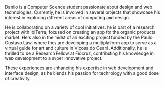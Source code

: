 Danilo is a Computer Science student passionate about design and web technologies. Currently, he is involved in several projects that showcase his interest in exploring different areas of computing and design.

He is collaborating on a variety of cool initiatives: he is part of a research project with ibiTerra, focused on creating an app for the organic products market. He's also in the midst of an exciting project funded by the Paulo Gustavo Law, where they are developing a multiplatform app to serve as a virtual guide for art and culture in Viçosa do Ceará. Additionally, he is thrilled to be a Research Fellow at Fiocruz, contributing his knowledge in web development to a super innovative project.

These experiences are enhancing his expertise in web development and interface design, as he blends his passion for technology with a good dose of creativity.
